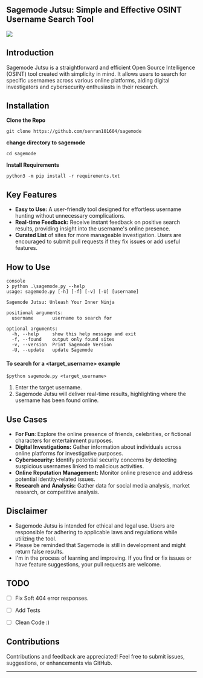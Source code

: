 ## Sagemode Jutsu: Simple and Effective OSINT Username Search Tool

![](https://github.com/senran101604/sagemode/blob/master/gif/example_usage.gif)

## Introduction
Sagemode Jutsu is a straightforward and efficient Open Source Intelligence
(OSINT) tool created with simplicity in mind. It allows users to search for
specific usernames across various online platforms, aiding digital investigators
and cybersecurity enthusiasts in their research.


## Installation
**Clone the Repo**
```console
git clone https://github.com/senran101604/sagemode
```
**change directory to sagemode**
```console
cd sagemode
```
**Install Requirements**

```console
python3 -m pip install -r requirements.txt
```

## Key Features
- **Easy to Use:** A user-friendly tool designed for effortless username
  hunting without unnecessary complications.
- **Real-time Feedback:** Receive instant feedback on positive search results,
  providing insight into the username's online presence.
- **Curated List** of sites for more manageable investigation.
  Users are encouraged to submit pull requests if they fix issues or add useful features.

## How to Use
```
console
❯ python .\sagemode.py --help
usage: sagemode.py [-h] [-f] [-v] [-U] [username]

Sagemode Jutsu: Unleash Your Inner Ninja

positional arguments:
  username       username to search for

optional arguments:
  -h, --help     show this help message and exit
  -f, --found    output only found sites
  -v, --version  Print Sagemode Version
  -U, --update   update Sagemode

```
#### To search for a <target_username> example
```console
$python sagemode.py <target_username>
```

1. Enter the target username.
2. Sagemode Jutsu will deliver real-time results, highlighting where the
   username has been found online.


## Use Cases
- **For Fun**: Explore the online presence of friends, celebrities, or
  fictional characters for entertainment purposes.
- **Digital Investigations:** Gather information about individuals across online
  platforms for investigative purposes.
- **Cybersecurity:** Identify potential security concerns by detecting
  suspicious usernames linked to malicious activities.
- **Online Reputation Management:** Monitor online presence and address
  potential identity-related issues.
- **Research and Analysis:** Gather data for social media analysis, market
  research, or competitive analysis.


## Disclaimer
* Sagemode Jutsu is intended for ethical and legal use. Users are responsible for
  adhering to applicable laws and regulations while utilizing the tool.
* Please be reminded that Sagemode is still in development and might return
  false results.
* I'm in the process of learning and improving. If you find or fix issues or
  have feature suggestions, your pull requests are welcome.


## TODO
- [ ] Fix Soft 404 error responses.
- [ ] Add Tests
- [ ] Clean Code :)


## Contributions
Contributions and feedback are appreciated! Feel free to submit issues,
suggestions, or enhancements via GitHub.

-------------------------------------------------------------------------------

